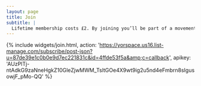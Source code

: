 ```yaml
---
layout: page
title: Join
subtitle: |
  Lifetime membership costs £2. By joining you’ll be part of a movement bringing fairer housing to York. As a shareholder member with a vote you'll be able to have your say on our future and become more involved with our work.
---
```

{% include widgets/join.html,
  action: 'https://yorspace.us16.list-manage.com/subscribe/post-json?u=87de39e1c0b0e9d7ec221831c&id=4ffde53f5a&amp;c=callback',
  apikey: 'AUzPlTj-ntAdkG9zaNneHgkZ10GleZjwMWM_TsltGOe4X9wt9ig2u5nd4eFmbrn8sIgusowjF_pMo-QQ'
%}
